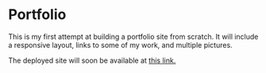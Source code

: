 # Portfolio

This is my first attempt at building a portfolio site from scratch. It will include a responsive layout, links to some of my work, and multiple pictures. 

The deployed site will soon be available at [this link.](https://mikeyrod22.github.io/the-man-the-myth-the-legend/)
